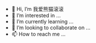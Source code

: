- 👋 Hi, I’m 我爱熊猫滚滚
- 👀 I’m interested in ...
- 🌱 I’m currently learning ...
- 💞️ I’m looking to collaborate on ...
- 📫 How to reach me ...

<!---
woaixiongmaogungun/woaixiongmaogungun is a ✨ special ✨ repository because its `README.md` (this file) appears on your GitHub profile.
You can click the Preview link to take a look at your changes.
--->
